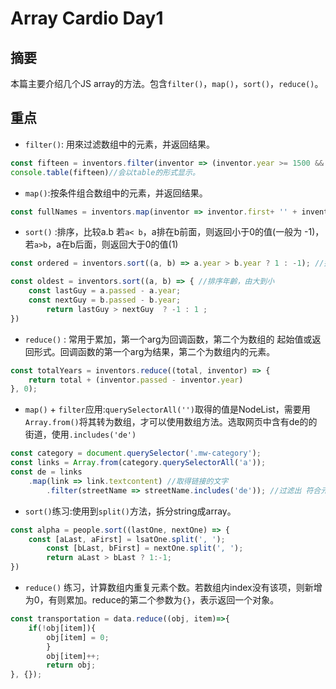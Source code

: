 # Array Cardio Day1

## 摘要
本篇主要介绍几个JS array的方法。包含`filter()`，`map()`，`sort()`，`reduce()`。

## 重点
- `filter()`:  用來过滤数组中的元素，并返回结果。

```Javascript
const fifteen = inventors.filter(inventor => (inventor.year >= 1500 && inventor.year < 1600));
console.table(fifteen)//会以table的形式显示。
```

- `map()`:按条件组合数组中的元素，并返回结果。

```Javascript
const fullNames = inventors.map(inventor => inventor.first+ '' + inventor.last);
```

- `sort()` :排序，比较a.b  若`a< b`，a排在b前面，则返回小于0的值(一般为 -1)，若`a>b`，a在b后面，则返回大于0的值(1)

```javascript
const ordered = inventors.sort((a, b) => a.year > b.year ? 1 : -1); //排序出生日期

const oldest = inventors.sort((a, b) => { //排序年齡，由大到小
	const lastGuy = a.passed - a.year;
	const nextGuy = b.passed - b.year;
    	return lastGuy > nextGuy  ? -1 : 1 ;
})
```

- `reduce()` :  常用于累加，第一个arg为回调函数，第二个为数组的 起始值或返回形式。回调函数的第一个arg为结果，第二个为数组内的元素。

```javascript
const totalYears = inventors.reduce((total, inventor) => { 
	return total + (inventor.passed - inventor.year)
}, 0);
```

- `map()` + `filter`应用:`querySelectorAll('')`取得的值是NodeList，需要用`Array.from()`将其转为数组，才可以使用数组方法。选取网页中含有de的的街道，使用`.includes('de')`

```javascript
const category = document.querySelector('.mw-category');
const links = Array.from(category.querySelectorAll('a'));
const de = links
	.map(link => link.textcontent) //取得链接的文字
        .filter(streetName => streetName.includes('de')); //过滤出 符合元素
```

- `sort()`练习:使用到`split()`方法，拆分string成array。

```javascript
const alpha = people.sort((lastOne, nextOne) => {
	const [aLast, aFirst] = lsatOne.split(', ');
    	const [bLast, bFirst] = nextOne.split(', ');
    	return aLast > bLast ? 1:-1;
})
```

- `reduce()` 练习，计算数组内重复元素个数。若数组内index没有该项，则新增为0，有则累加。reduce的第二个参数为`{}`，表示返回一个对象。

```javascript
const transportation = data.reduce((obj, item)=>{
	if(!obj[item]){
    	obj[item] = 0;
    	}
    	obj[item]++;
    	return obj;
}, {});
```
